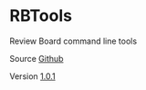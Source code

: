 # RBTools

Review Board command line tools

Source [Github](https://github.com/reviewboard/rbtools)

Version [1.0.1](https://github.com/reviewboard/rbtools/releases/tag/release-1.0.1)
